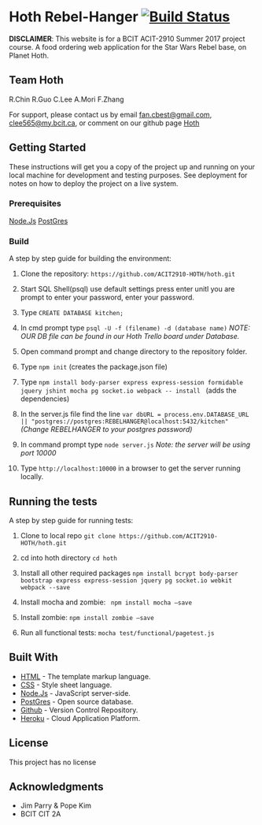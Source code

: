 # Hoth Rebel-Hanger [![Build Status](https://travis-ci.org/ACIT2910-HOTH/hoth.svg?branch=develop)](https://travis-ci.org/ACIT2910-HOTH/hoth)
**DISCLAIMER**: This website is for a BCIT ACIT-2910 Summer 2017 project course. 
A food ordering web application for the Star Wars Rebel base, on Planet Hoth. 

## Team Hoth
R.Chin
R.Guo
C.Lee
A.Mori
F.Zhang

For support, please contact us by email <fan.cbest@gmail.com>, <clee565@my.bcit.ca>, or comment on our github page [Hoth](https://github.com/ACIT2910-HOTH/hoth)

## Getting Started

These instructions will get you a copy of the project up and running on your local machine for development and testing purposes. See deployment for notes on how to deploy the project on a live system.
### Prerequisites
[Node.Js](https://nodejs.org/en/)
[PostGres](https://www.postgresql.org/)

### Build

A step by step guide for building the environment:
	
1. Clone the repository: ```https://github.com/ACIT2910-HOTH/hoth.git```

2. Start SQL Shell(psql) use default settings press enter unitl you are prompt to enter your  password, enter your password.
3. Type ```CREATE DATABASE kitchen;```
4. In cmd prompt type ```psql -U -f (filename) -d (database name)``` *NOTE: OUR DB file can be found in our Hoth Trello board under Database.* 
5. Open command prompt and change directory to the repository folder.
6. Type ```npm init``` (creates the package.json file)
7. Type ```npm install body-parser express express-session formidable jquery jshint mocha pg socket.io webpack -- install ``` (adds the dependencies)
8. In the server.js file find the line ```var dbURL = process.env.DATABASE_URL || "postgres://postgres:REBELHANGER@localhost:5432/kitchen"``` *(Change REBELHANGER to your postgres password)*
9. In command prompt type ```node server.js``` *Note: the server will be using port 10000*
10. Type ```http://localhost:10000``` in a browser to get the server running locally.

## Running the tests

A step by step guide for running tests:

1. Clone to local repo
```git clone https://github.com/ACIT2910-HOTH/hoth.git```

2. cd into hoth directory
```cd hoth```


3. Install all other required packages
    ```npm install bcrypt body-parser bootstrap express express-session jquery pg socket.io webkit webpack --save```

4. Install mocha and zombie:
    ``` npm install mocha –save```
5. Install zombie:
    ```npm install zombie –save```

6. Run all functional tests:
    ```mocha test/functional/pagetest.js```

## Built With

* [HTML](https://en.wikipedia.org/wiki/HTML5) - The template markup language.
* [CSS](https://en.wikipedia.org/wiki/Cascading_Style_Sheets) - Style sheet language.
* [Node.Js](https://nodejs.org/en/) - JavaScript server-side.
* [PostGres](https://www.postgresql.org/) - Open source database.
* [Github](https://github.com/) - Version Control Repository.
* [Heroku](https://www.heroku.com/) - Cloud Application Platform.

## License

This project has no license

## Acknowledgments

* Jim Parry & Pope Kim
* BCIT CIT 2A
